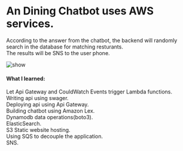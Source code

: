 # An Dining Chatbot uses AWS services.
According to the answer from the chatbot, the backend will randomly search in the database for matching resturants.<br>
The results will be SNS to the user phone.

<img src="https://github.com/YulongWang2020/AWSDiningChatbot/blob/main/demo.gif" alt="show" />

#### What I learned:
Let Api Gateway and CouldWatch Events trigger Lambda functions.<br>
Writing api using swager.<br>
Deploying api using Api Gateway.<br>
Building chatbot using Amazon Lex.<br>
Dynamodb data operations(boto3).<br>
ElasticSearch.<br>
S3 Static website hosting.<br>
Using SQS to decouple the application.<br>
SNS.<br>
